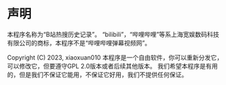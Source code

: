 # 声明
本程序名称为“B站热搜历史记录”。
“bilibili”，“哔哩哔哩”等系上海宽娱数码科技有限公司的商标，本程序不是“哔哩哔哩弹幕视频网”。

Copyright (C) 2023, xiaoxuan010
本程序是一个自由软件，你可以重新分发它，可以修改它，但要遵守GPL 2.0版本或者后续其他版本。
我们希望本程序是有用的，但是我们不保证它能用，不保证它好用，我们不提供任何保证。